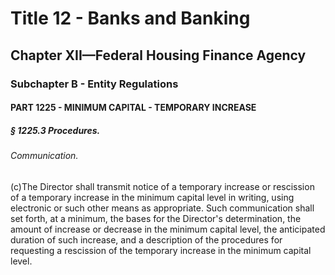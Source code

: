 
# Title 12 - Banks and Banking
## Chapter XII—Federal Housing Finance Agency
### Subchapter B - Entity Regulations
#### PART 1225 - MINIMUM CAPITAL - TEMPORARY INCREASE
##### § 1225.3 Procedures.
###### Communication.

(c)The Director shall transmit notice of a temporary increase or rescission of a temporary increase in the minimum capital level in writing, using electronic or such other means as appropriate. Such communication shall set forth, at a minimum, the bases for the Director's determination, the amount of increase or decrease in the minimum capital level, the anticipated duration of such increase, and a description of the procedures for requesting a rescission of the temporary increase in the minimum capital level.
